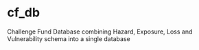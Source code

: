 # cf_db
Challenge Fund Database combining Hazard, Exposure, Loss and Vulnerability schema into a single database
